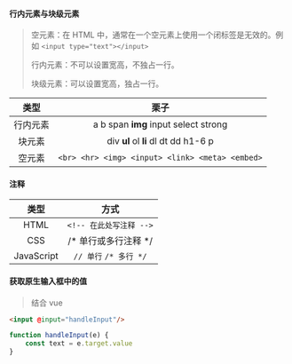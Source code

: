 


#### 行内元素与块级元素  
> 空元素：在 HTML 中，通常在一个空元素上使用一个闭标签是无效的。例如 `<input type="text"></input>`
> 
> 行内元素：不可以设置宽高，不独占一行。
> 
> 块级元素：可以设置宽高，独占一行。


类型 | 栗子
:-: | :-:
行内元素 | a b span **img** input select strong
块元素 | div **ul** ol **li** dl dt dd h1-6 p
空元素 | `<br> <hr> <img> <input> <link> <meta> <embed>`

#### 注释  

类型 | 方式
:-: | :-:
HTML | `<!-- 在此处写注释 -->`
CSS | /\* 单行或多行注释 \*/
JavaScript | `// 单行` `/* 多行 */`



#### 获取原生输入框中的值

> 结合 vue

```html
<input @input="handleInput"/>
```

```javascript
function handleInput(e) {
    const text = e.target.value
}
```





